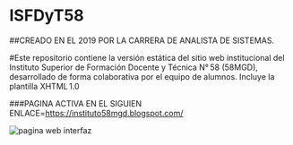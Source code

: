 # ISFDyT58
##CREADO EN EL 2019 POR LA CARRERA DE ANALISTA DE SISTEMAS.



#Este repositorio contiene la versión estática del sitio web institucional del Instituto Superior de Formación Docente y Técnica N° 58 (58MGD), desarrollado de forma colaborativa por el equipo de alumnos. Incluye la plantilla XHTML 1.0 


###PAGINA ACTIVA EN EL SIGUIEN ENLACE=https://instituto58mgd.blogspot.com/


![pagina web interfaz](Mipoyecto/ISDyF58_files/pagi58.png)



